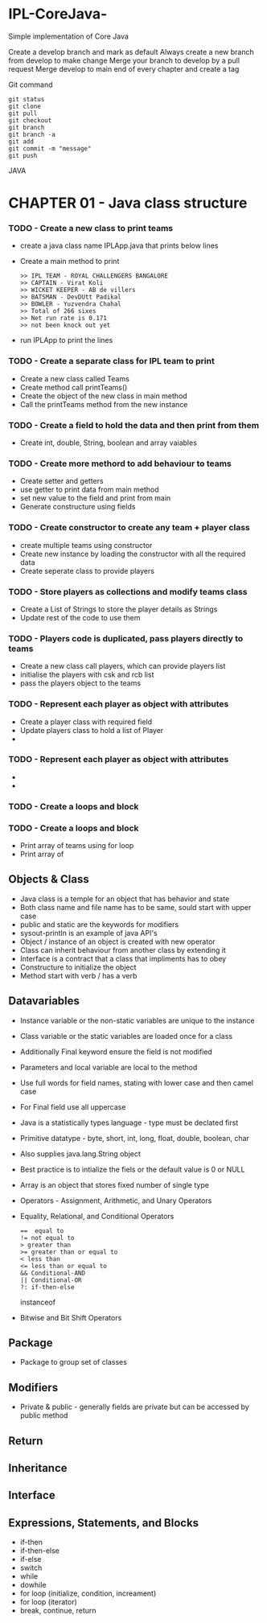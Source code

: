 # IPL-CoreJava-

Simple implementation of Core Java

Create a develop branch and mark as default
Always create a new branch from develop to make change
Merge your branch to develop by a pull request
Merge develop to main end of every chapter and create a tag

Git command

    git status
    git clone
    git pull
    git checkout
    git branch
    git branch -a
    git add
    git commit -m "message"
    git push

JAVA

# CHAPTER 01 - Java class structure

### TODO - Create a new class to print teams

- create a java class name IPLApp.java that prints below lines
- Create a main method to print

      >> IPL TEAM - ROYAL CHALLENGERS BANGALORE
      >> CAPTAIN - Virat Koli
      >> WICKET KEEPER - AB de villers
      >> BATSMAN - DevDUtt Padikal
      >> BOWLER - Yuzvendra Chahal
      >> Total of 266 sixes
      >> Net run rate is 0.171
      >> not been knock out yet

- run IPLApp to print the lines

### TODO - Create a separate class for IPL team to print

- Create a new class called Teams
- Create method call printTeams()
- Create the object of the new class in main method
- Call the printTeams method from the new instance

### TODO - Create a field to hold the data and then print from them

- Create int, double, String, boolean and array vaiables

### TODO - Create more methord to add behaviour to teams

- Create setter and getters
- use getter to print data from main method
- set new value to the field and print from main
- Generate constructure using fields

### TODO - Create constructor to create any team + player class

- create multiple teams using constructor
- Create new instance by loading the constructor with all the required data
- Create seperate class to provide players

### TODO - Store players as collections and modify teams class

- Create a List of Strings to store the player details as Strings
- Update rest of the code to use them

### TODO - Players code is duplicated, pass players directly to teams

- Create a new class call players, which can provide players list
- initialise the players with csk and rcb list
- pass the players object to the teams 


### TODO - Represent each player as object with attributes

- Create a player class with required field
- Update players class to hold a list of Player
-

### TODO - Represent each player as object with attributes



- 

- 

### TODO - Create a loops and block

### TODO - Create a loops and block

- Print array of teams using for loop
- Print array of

## Objects & Class

- Java class is a temple for an object that has behavior and state
- Both class name and file name has to be same, sould start with upper case
- public and static are the keywords for modifiers
- sysout-println is an example of java API's
- Object / instance of an object is created with new operator
- Class can inherit behaviour from another class by extending it
- Interface is a contract that a class that impliments has to obey
- Constructure to initialize the object
- Method start with verb / has a verb

## Datavariables

- Instance variable or the non-static variables are unique to the instance
- Class variable or the static variables are loaded once for a class
- Additionally Final keyword ensure the field is not modified
- Parameters and local variable are local to the method
- Use full words for field names, stating with lower case and then camel case
- For Final field use all uppercase
- Java is a statistically types language - type must be declated first
- Primitive datatype - byte, short, int, long, float, double, boolean, char
- Also supplies java.lang.String object
- Best practice is to intialize the fiels or the default value is 0 or NULL
- Array is an object that stores fixed number of single type
- Operators - Assignment, Arithmetic, and Unary Operators

- Equality, Relational, and Conditional Operators

      ==  equal to
      != not equal to
      > greater than
      >= greater than or equal to
      < less than
      <= less than or equal to
      && Conditional-AND
      || Conditional-OR
      ?: if-then-else

  instanceof

- Bitwise and Bit Shift Operators

## Package

- Package to group set of classes

## Modifiers

- Private & public - generally fields are private but can be accessed by public method

## Return

## Inheritance

## Interface

## Expressions, Statements, and Blocks

- if-then
- if-then-else
- if-else
- switch
- while
- dowhile
- for loop (initialize, condition, increament)
- for loop (iterator)
- break, continue, return
